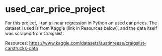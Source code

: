 # used_car_price_project
For this project, I ran a linear regression in Python on used car prices.
The dataset I used is from Kaggle (link in Resources below), and the data itself was scraped from Craigslist.



Resources:
https://www.kaggle.com/datasets/austinreese/craigslist-carstrucks-data



